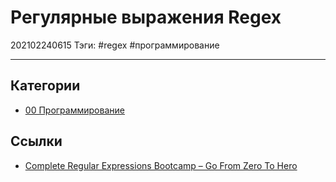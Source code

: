 # Регулярные выражения Regex

202102240615
Тэги: #regex #программирование 
___

## Категории

- [00 Программирование](00%20%D0%9F%D1%80%D0%BE%D0%B3%D1%80%D0%B0%D0%BC%D0%BC%D0%B8%D1%80%D0%BE%D0%B2%D0%B0%D0%BD%D0%B8%D0%B5.md)

## Ссылки

- [Complete Regular Expressions Bootcamp – Go From Zero To Hero](https://freecoursesite.com/complete-regular-expressions-bootcamp-go-from-zero-to-hero/)
